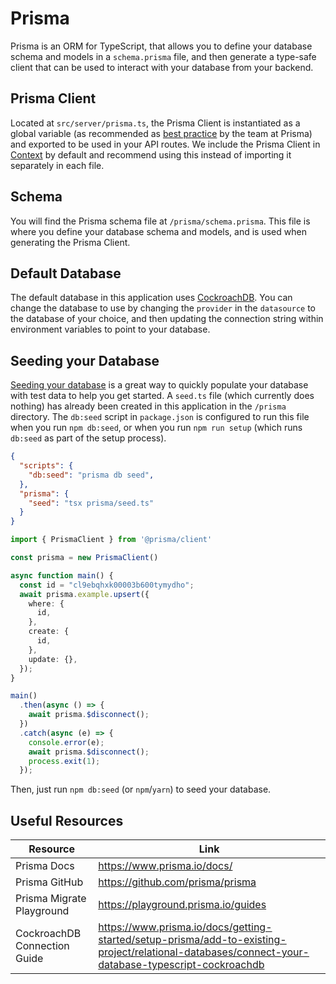 # Prisma

Prisma is an ORM for TypeScript, that allows you to define your database schema and models in a `schema.prisma` file, and then generate a type-safe client that can be used to interact with your database from your backend.

## Prisma Client

Located at `src/server/prisma.ts`, the Prisma Client is instantiated as a global variable (as recommended as [best practice](https://www.prisma.io/docs/guides/database/troubleshooting-orm/help-articles/nextjs-prisma-client-dev-practices#problem) by the team at Prisma) and exported to be used in your API routes. We include the Prisma Client in [Context](./04-trpc.md#srcservertrpcts) by default and recommend using this instead of importing it separately in each file.

## Schema

You will find the Prisma schema file at `/prisma/schema.prisma`. This file is where you define your database schema and models, and is used when generating the Prisma Client.

## Default Database

The default database in this application uses [CockroachDB](./06-cockroachdb.md). You can change the database to use by changing the `provider` in the `datasource` to the database of your choice, and then updating the connection string within environment variables to point to your database.

## Seeding your Database

[Seeding your database](https://www.prisma.io/docs/guides/database/seed-database) is a great way to quickly populate your database with test data to help you get started. A `seed.ts` file (which currently does nothing) has already been created in this application in the `/prisma` directory. The `db:seed` script in `package.json` is configured to run this file when you run `npm db:seed`, or when you run `npm run setup` (which runs `db:seed` as part of the setup process).

```json title=package.json
{
  "scripts": {
    "db:seed": "prisma db seed",
  },
  "prisma": {
    "seed": "tsx prisma/seed.ts"
  }
}
```

```ts title=prisma/seed.ts
import { PrismaClient } from '@prisma/client'

const prisma = new PrismaClient()

async function main() {
  const id = "cl9ebqhxk00003b600tymydho";
  await prisma.example.upsert({
    where: {
      id,
    },
    create: {
      id,
    },
    update: {},
  });
}

main()
  .then(async () => {
    await prisma.$disconnect();
  })
  .catch(async (e) => {
    console.error(e);
    await prisma.$disconnect();
    process.exit(1);
  });
```

Then, just run `npm db:seed` (or `npm`/`yarn`) to seed your database.

## Useful Resources

| Resource                     | Link                                                                                                                                              |
| ---------------------------- | ------------------------------------------------------------------------------------------------------------------------------------------------- |
| Prisma Docs                  | https://www.prisma.io/docs/                                                                                                                       |
| Prisma GitHub                | https://github.com/prisma/prisma                                                                                                                  |
| Prisma Migrate Playground    | https://playground.prisma.io/guides                                                                                                               |
| CockroachDB Connection Guide | https://www.prisma.io/docs/getting-started/setup-prisma/add-to-existing-project/relational-databases/connect-your-database-typescript-cockroachdb |
